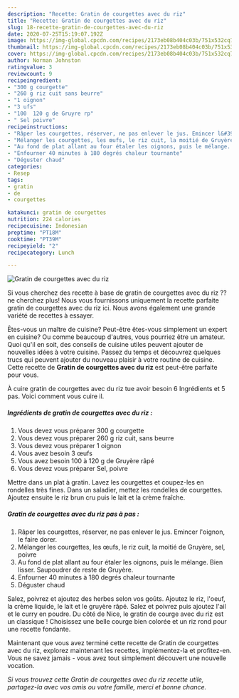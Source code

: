 ```yaml
---
description: "Recette: Gratin de courgettes avec du riz"
title: "Recette: Gratin de courgettes avec du riz"
slug: 18-recette-gratin-de-courgettes-avec-du-riz
date: 2020-07-25T15:19:07.192Z
image: https://img-global.cpcdn.com/recipes/2173eb08b404c03b/751x532cq70/gratin-de-courgettes-avec-du-riz-photo-principale-de-la-recette.jpg
thumbnail: https://img-global.cpcdn.com/recipes/2173eb08b404c03b/751x532cq70/gratin-de-courgettes-avec-du-riz-photo-principale-de-la-recette.jpg
cover: https://img-global.cpcdn.com/recipes/2173eb08b404c03b/751x532cq70/gratin-de-courgettes-avec-du-riz-photo-principale-de-la-recette.jpg
author: Norman Johnston
ratingvalue: 3
reviewcount: 9
recipeingredient:
- "300 g courgette"
- "260 g riz cuit sans beurre"
- "1 oignon"
- "3 ufs"
- "100  120 g de Gruyre rp"
- " Sel poivre"
recipeinstructions:
- "Râper les courgettes, réserver, ne pas enlever le jus. Emincer l&#39;oignon, le faire dorer."
- "Mélanger les courgettes, les œufs, le riz cuit, la moitié de Gruyère, sel, poivre"
- "Au fond de plat allant au four étaler les oignons, puis le mélange. Bien lisser. Saupoudrer de reste de Gruyère."
- "Enfourner 40 minutes à 180 degrés chaleur tournante"
- "Déguster chaud"
categories:
- Resep
tags:
- gratin
- de
- courgettes

katakunci: gratin de courgettes 
nutrition: 224 calories
recipecuisine: Indonesian
preptime: "PT18M"
cooktime: "PT39M"
recipeyield: "2"
recipecategory: Lunch

---
```



![Gratin de courgettes avec du riz](https://img-global.cpcdn.com/recipes/2173eb08b404c03b/751x532cq70/gratin-de-courgettes-avec-du-riz-photo-principale-de-la-recette.jpg)

Si vous cherchez des recette à base de gratin de courgettes avec du riz ?? ne cherchez plus! Nous vous fournissons uniquement la recette parfaite gratin de courgettes avec du riz ici. Nous avons également une grande variété de recettes à essayer.

Êtes-vous un maître de cuisine? Peut-être êtes-vous simplement un expert en cuisine? Ou comme beaucoup d'autres, vous pourriez être un amateur. Quoi qu'il en soit, des conseils de cuisine utiles peuvent ajouter de nouvelles idées à votre cuisine. Passez du temps et découvrez quelques trucs qui peuvent ajouter du nouveau plaisir à votre routine de cuisine. Cette recette de <strong> Gratin de courgettes avec du riz </strong> est peut-être parfaite pour vous.

<!--inarticleads1-->

À cuire gratin de courgettes avec du riz tue avoir besoin 6 Ingrédients et 5 pas. Voici comment vous cuire il.

##### Ingrédients de gratin de courgettes avec du riz :

1. Vous devez vous préparer 300 g courgette
1. Vous devez vous préparer 260 g riz cuit, sans beurre
1. Vous devez vous préparer 1 oignon
1. Vous avez besoin 3 œufs
1. Vous avez besoin 100 à 120 g de Gruyère râpé
1. Vous devez vous préparer  Sel, poivre


Mettre dans un plat à gratin. Lavez les courgettes et coupez-les en rondelles très fines. Dans un saladier, mettez les rondelles de courgettes. Ajoutez ensuite le riz brun cru puis le lait et la crème fraîche. 

<!--inarticleads2-->

##### Gratin de courgettes avec du riz pas à pas :

1. Râper les courgettes, réserver, ne pas enlever le jus. Emincer l&#39;oignon, le faire dorer.
1. Mélanger les courgettes, les œufs, le riz cuit, la moitié de Gruyère, sel, poivre
1. Au fond de plat allant au four étaler les oignons, puis le mélange. Bien lisser. Saupoudrer de reste de Gruyère.
1. Enfourner 40 minutes à 180 degrés chaleur tournante
1. Déguster chaud


Salez, poivrez et ajoutez des herbes selon vos goûts. Ajoutez le riz, l&#39;oeuf, la crème liquide, le lait et le gruyère râpé. Salez et poivrez puis ajoutez l&#39;ail et le curry en poudre. Du côté de Nice, le gratin de courge avec du riz est un classique ! Choisissez une belle courge bien colorée et un riz rond pour une recette fondante. 

<!--inarticleads1-->

<p>
Maintenant que vous avez terminé cette recette de Gratin de courgettes avec du riz, explorez maintenant les recettes, implémentez-la et profitez-en. Vous ne savez jamais - vous avez tout simplement découvert une nouvelle vocation.
</p>

<p>
<i>Si vous trouvez cette Gratin de courgettes avec du riz recette utile, partagez-la avec vos amis ou votre famille, merci et bonne chance.</i>
</p>
